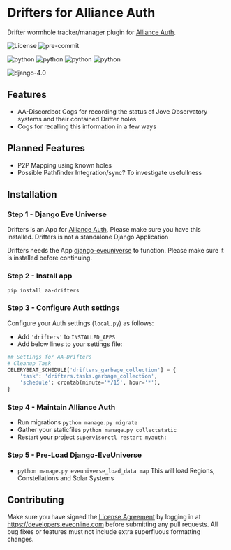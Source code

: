 # Drifters for Alliance Auth

Drifter wormhole tracker/manager plugin for [Alliance Auth](https://gitlab.com/allianceauth/allianceauth/).

![License](https://img.shields.io/badge/license-MIT-green)
![pre-commit](https://img.shields.io/badge/pre--commit-enabled-brightgreen?logo=pre-commit&logoColor=white)

![python](https://img.shields.io/badge/python-3.8-informational)
![python](https://img.shields.io/badge/python-3.9-informational)
![python](https://img.shields.io/badge/python-3.10-informational)
![python](https://img.shields.io/badge/python-3.11-informational)

![django-4.0](https://img.shields.io/badge/django-4.0-informational)

## Features

- AA-Discordbot Cogs for recording the status of Jove Observatory systems and their contained Drifter holes
- Cogs for recalling this information in a few ways

## Planned Features

- P2P Mapping using known holes
- Possible Pathfinder Integration/sync? To investigate usefullness

## Installation

### Step 1 - Django Eve Universe

Drifters is an App for [Alliance Auth](https://gitlab.com/allianceauth/allianceauth/), Please make sure you have this installed. Drifters is not a standalone Django Application

Drifters needs the App [django-eveuniverse](https://gitlab.com/ErikKalkoken/django-eveuniverse) to function. Please make sure it is installed before continuing.

### Step 2 - Install app

```shell
pip install aa-drifters
```

### Step 3 - Configure Auth settings

Configure your Auth settings (`local.py`) as follows:

- Add `'drifters'` to `INSTALLED_APPS`
- Add below lines to your settings file:

```python
## Settings for AA-Drifters
# Cleanup Task
CELERYBEAT_SCHEDULE['drifters_garbage_collection'] = {
    'task': 'drifters.tasks.garbage_collection',
    'schedule': crontab(minute='*/15', hour='*'),
}
```

### Step 4 - Maintain Alliance Auth

- Run migrations `python manage.py migrate`
- Gather your staticfiles `python manage.py collectstatic`
- Restart your project `supervisorctl restart myauth:`

### Step 5 - Pre-Load Django-EveUniverse

- `python manage.py eveuniverse_load_data map` This will load Regions, Constellations and Solar Systems

## Contributing

Make sure you have signed the [License Agreement](https://developers.eveonline.com/resource/license-agreement) by logging in at <https://developers.eveonline.com> before submitting any pull requests. All bug fixes or features must not include extra superfluous formatting changes.
